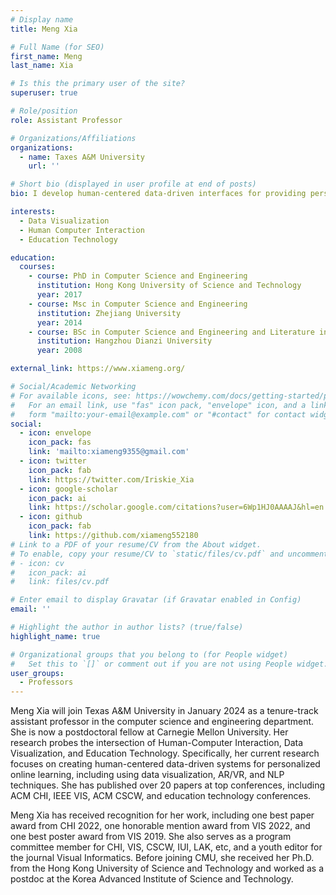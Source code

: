 ```yaml
---
# Display name
title: Meng Xia

# Full Name (for SEO)
first_name: Meng
last_name: Xia

# Is this the primary user of the site?
superuser: true

# Role/position
role: Assistant Professor

# Organizations/Affiliations
organizations:
  - name: Taxes A&M University
    url: ''

# Short bio (displayed in user profile at end of posts)
bio: I develop human-centered data-driven interfaces for providing personalized online learning.

interests:
  - Data Visualization
  - Human Computer Interaction
  - Education Technology

education:
  courses:
    - course: PhD in Computer Science and Engineering
      institution: Hong Kong University of Science and Technology
      year: 2017
    - course: Msc in Computer Science and Engineering
      institution: Zhejiang University
      year: 2014
    - course: BSc in Computer Science and Engineering and Literature in English
      institution: Hangzhou Dianzi University
      year: 2008

external_link: https://www.xiameng.org/

# Social/Academic Networking
# For available icons, see: https://wowchemy.com/docs/getting-started/page-builder/#icons
#   For an email link, use "fas" icon pack, "envelope" icon, and a link in the
#   form "mailto:your-email@example.com" or "#contact" for contact widget.
social:
  - icon: envelope
    icon_pack: fas
    link: 'mailto:xiameng9355@gmail.com'
  - icon: twitter
    icon_pack: fab
    link: https://twitter.com/Iriskie_Xia
  - icon: google-scholar
    icon_pack: ai
    link: https://scholar.google.com/citations?user=6Wp1HJ0AAAAJ&hl=en
  - icon: github
    icon_pack: fab
    link: https://github.com/xiameng552180
# Link to a PDF of your resume/CV from the About widget.
# To enable, copy your resume/CV to `static/files/cv.pdf` and uncomment the lines below.
# - icon: cv
#   icon_pack: ai
#   link: files/cv.pdf

# Enter email to display Gravatar (if Gravatar enabled in Config)
email: ''

# Highlight the author in author lists? (true/false)
highlight_name: true

# Organizational groups that you belong to (for People widget)
#   Set this to `[]` or comment out if you are not using People widget.
user_groups:
  - Professors
---
```


Meng Xia will join Texas A&M University in January 2024 as a tenure-track assistant professor in the computer science and engineering department. She is now a postdoctoral fellow at Carnegie Mellon University. Her research probes the intersection of Human-Computer Interaction, Data Visualization, and Education Technology. Specifically, her current research focuses on creating human-centered data-driven systems for personalized online learning, including using data visualization, AR/VR, and NLP techniques. She has published over 20 papers at top conferences, including ACM CHI, IEEE VIS, ACM CSCW, and education technology conferences.

Meng Xia has received recognition for her work, including one best paper award from CHI 2022, one honorable mention award from VIS 2022, and one best poster award from VIS 2019. She also serves as a program committee member for CHI, VIS, CSCW, IUI, LAK, etc, and a youth editor for the journal Visual Informatics. Before joining CMU, she received her Ph.D. from the Hong Kong University of Science and Technology and worked as a postdoc at the Korea Advanced Institute of Science and Technology. 

